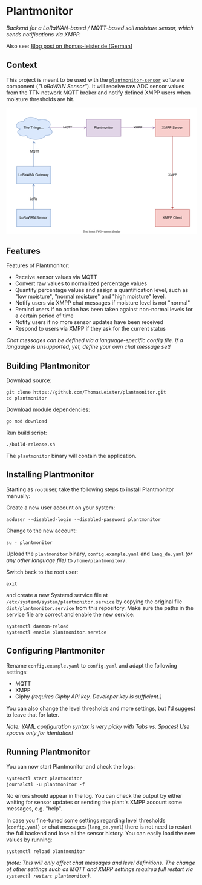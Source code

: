 # Plantmonitor

_Backend for a LoRaWAN-based / MQTT-based soil moisture sensor, which sends notifications via XMPP._ 

Also see: [Blog post on thomas-leister.de [German]](https://thomas-leister.de/lorawan-plantmonitor/)

## Context

This project is meant to be used with the [`plantmonitor-sensor`](https://github.com/ThomasLeister/plantmonitor-sensor) software component (_"LoRaWAN Sensor"_). It will receive raw ADC sensor values from the TTN network MQTT broker and notify defined XMPP users when moisture thresholds are hit. 

![Drawio Diagram](assets/Plantmonitor.drawio.svg)

## Features

Features of Plantmonitor:

* Receive sensor values via MQTT
* Convert raw values to normalized percentage values
* Quantify percentage values and assign a quantification level, such as "low moisture", "normal moisture" and "high moisture" level.
* Notify users via XMPP chat messages if moisture level is not "normal"
* Remind users if no action has been taken against non-normal levels for a certain period of time
* Notify users if no more sensor updates have been received 
* Respond to users via XMPP if they ask for the current status

_Chat messages can be defined via a language-specific config file. If a language is unsupported, yet, define your own chat message set!_


## Building Plantmonitor

Download source:

    git clone https://github.com/ThomasLeister/plantmonitor.git
    cd plantmonitor

Download module dependencies:

    go mod download

Run build script:

    ./build-release.sh

The `plantmonitor` binary will contain the application.


## Installing Plantmonitor

Starting as `root`user, take the following steps to install Plantmonitor manually:

Create a new user account on your system:

    adduser --disabled-login --disabled-password plantmonitor

Change to the new account:

    su - plantmonitor

Upload the `plantmonitor` binary, `config.example.yaml` and `lang_de.yaml` _(or any other language file)_ to `/home/plantmonitor/`.

Switch back to the root user:

    exit

and create a new Systemd service file at `/etc/systemd/system/plantmonitor.service` by copying the original file `dist/plantmonitor.service` from this repository. Make sure the paths in the service file are correct and enable the new service:

    systemctl daemon-reload
    systemctl enable plantmonitor.service


## Configuring Plantmonitor


Rename `config.example.yaml` to `config.yaml` and adapt the following settings:

* MQTT
* XMPP
* Giphy _(requires Giphy API key. Developer key is sufficient.)_

You can also change the level thresholds and more settings, but I'd suggest to leave that for later.

_Note: YAML configuration syntax is very picky with Tabs vs. Spaces! Use spaces only for identation!_


## Running Plantmonitor

You can now start Plantmonitor and check the logs:

    systemctl start plantmonitor
    journalctl -u plantmonitor -f

No errors should appear in the log. You can check the output by either waiting for sensor updates or sending the plant's XMPP account some messages, e.g. "help". 

In case you fine-tuned some settings regarding level thresholds (`config.yaml`) or chat messages (`lang_de.yaml`) there is not need to restart the full backend and lose all the sensor history. You can easily load the new values by running:

    systemctl reload plantmonitor

_(note: This will only affect chat messages and level definitions. The change of other settings such as MQTT and XMPP settings requirea full restart via `systemctl restart plantmonitor`)._

